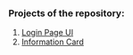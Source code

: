 ### Projects of the repository: 

1. [Login Page UI](Login-Page/)
2. [Information Card](Info-Card/)
